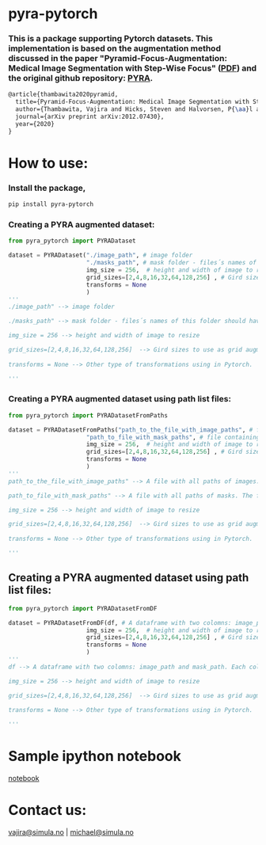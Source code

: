 # pyra-pytorch


### This is a package supporting Pytorch datasets. This implementation is based on the augmentation method discussed in the paper "Pyramid-Focus-Augmentation: Medical Image Segmentation with Step-Wise Focus" ([PDF](https://arxiv.org/pdf/2012.07430v1.pdf)) and the original github repository: [PYRA](https://vlbthambawita.github.io/PYRA/).





```latex
@article{thambawita2020pyramid,
  title={Pyramid-Focus-Augmentation: Medical Image Segmentation with Step-Wise Focus},
  author={Thambawita, Vajira and Hicks, Steven and Halvorsen, P{\aa}l and Riegler, Michael A},
  journal={arXiv preprint arXiv:2012.07430},
  year={2020}
}
```

# How to use:

### Install the package,
```bash
pip install pyra-pytorch
```

### Creating a PYRA augmented dataset:

```python
from pyra_pytorch import PYRADataset

dataset = PYRADataset("./image_path", # image folder
                      "./masks_path", # mask folder - files´s names of this folder should have image names as prefix to find correct image and mask pairs.
                      img_size = 256,  # height and width of image to resize
                      grid_sizes=[2,4,8,16,32,64,128,256] , # Gird sizes to use as grid augmentation. Note that, the image size after resizing ()
                      transforms = None
                      )
'''
./image_path" --> image folder

./masks_path" --> mask folder - files´s names of this folder should have image names as prefix to find correct image and mask pairs.

img_size = 256 --> height and width of image to resize

grid_sizes=[2,4,8,16,32,64,128,256]  --> Gird sizes to use as grid augmentation. Note that, the image size after resizing (in this case, it is 256) shoud be divisible by these grid sizes.
                      
transforms = None --> Other type of transformations using in Pytorch. 

'''
```


### Creating a PYRA augmented dataset using path list files:

```python
from pyra_pytorch import PYRADatasetFromPaths

dataset = PYRADatasetFromPaths("path_to_the_file_with_image_paths", # file containing all image paths
                      "path_to_file_with_mask_paths", # file containing all mask paths - files´s names of this folder should have image names as prefix to find correct image and mask pairs.
                      img_size = 256,  # height and width of image to resize
                      grid_sizes=[2,4,8,16,32,64,128,256] , # Gird sizes to use as grid augmentation. Note that, the image size after resizing ()
                      transforms = None
                      )
'''
path_to_the_file_with_image_paths" --> A file with all paths of images. File should have one path (absolute path) per line. 

path_to_file_with_mask_paths" --> A file with all paths of masks. The file should have one path (absolute path) per line. Please use the image names as prefix for mask's names to find correct mask for correct image.

img_size = 256 --> height and width of image to resize

grid_sizes=[2,4,8,16,32,64,128,256]  --> Gird sizes to use as grid augmentation. Note that, the image size after resizing (in this case, it is 256) shoud be divisible by these grid sizes.
                      
transforms = None --> Other type of transformations using in Pytorch. 

'''
```


## Creating a PYRA augmented dataset using path list files:

```python
from pyra_pytorch import PYRADatasetFromDF

dataset = PYRADatasetFromDF(df, # A dataframe with two colomns: image_path and mask_path. Each column has absolute path of image and maks.
                      img_size = 256,  # height and width of image to resize
                      grid_sizes=[2,4,8,16,32,64,128,256] , # Gird sizes to use as grid augmentation. Note that, the image size after resizing ()
                      transforms = None
                      )
'''
df --> A dataframe with two colomns: image_path and mask_path. Each column has absolute path of image and maks.

img_size = 256 --> height and width of image to resize

grid_sizes=[2,4,8,16,32,64,128,256]  --> Gird sizes to use as grid augmentation. Note that, the image size after resizing (in this case, it is 256) shoud be divisible by these grid sizes.
                      
transforms = None --> Other type of transformations using in Pytorch. 

'''
```

# Sample ipython notebook

[notebook](https://github.com/vlbthambawita/pyra-pytorch/blob/main/tutorial/load_data_with_PYRA.ipynb)


# Contact us:

vajira@simula.no | michael@simula.no
